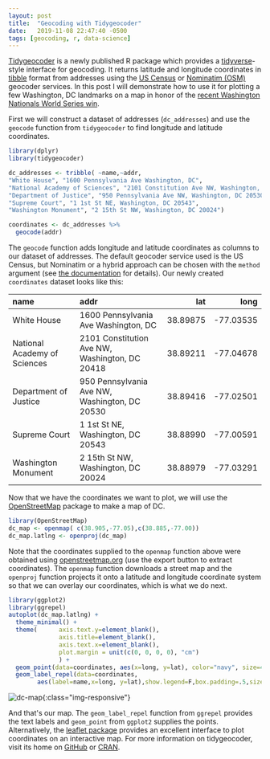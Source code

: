 ```yaml
---
layout: post
title:  "Geocoding with Tidygeocoder"
date:   2019-11-08 22:47:40 -0500
tags: [geocoding, r, data-science]
---
```


[Tidygeocoder](https://github.com/jessecambon/tidygeocoder) is a newly published R package which provides a [tidyverse](https://www.tidyverse.org/)-style interface for geocoding. It returns latitude and longitude coordinates in [tibble](https://tibble.tidyverse.org/) format from addresses using the [US Census](https://geocoding.geo.census.gov/) or [Nominatim (OSM)](https://nominatim.openstreetmap.org/) geocoder services. In this post I will demonstrate how to use it for plotting a few Washington, DC landmarks on a map in honor of the [recent Washington Nationals World Series win](https://fivethirtyeight.com/features/the-nationals-wouldnt-say-die/).

First we will construct a dataset of addresses (`dc_addresses`) and use the `geocode` function from `tidygeocoder` to find longitude and latitude coordinates.

```r
library(dplyr)
library(tidygeocoder)

dc_addresses <- tribble( ~name,~addr,
"White House", "1600 Pennsylvania Ave Washington, DC",
"National Academy of Sciences", "2101 Constitution Ave NW, Washington, DC 20418",
"Department of Justice", "950 Pennsylvania Ave NW, Washington, DC 20530",
"Supreme Court", "1 1st St NE, Washington, DC 20543",
"Washington Monument", "2 15th St NW, Washington, DC 20024")

coordinates <- dc_addresses %>%
  geocode(addr)
```

The `geocode` function adds longitude and latitude coordinates as columns to our dataset of addresses. The default geocoder service used is the US Census, but Nominatim or a hybrid approach can be chosen with the `method` argument (see [the documentation](https://cran.r-project.org/web/packages/tidygeocoder/tidygeocoder.pdf) for details). Our newly created `coordinates` dataset looks like this:

| name                         | addr                                           |      lat |       long |
| :--------------------------- | :--------------------------------------------- | -------: | ---------: |
| White House                  | 1600 Pennsylvania Ave Washington, DC           | 38.89875 | \-77.03535 |
| National Academy of Sciences | 2101 Constitution Ave NW, Washington, DC 20418 | 38.89211 | \-77.04678 |
| Department of Justice        | 950 Pennsylvania Ave NW, Washington, DC 20530  | 38.89416 | \-77.02501 |
| Supreme Court                | 1 1st St NE, Washington, DC 20543              | 38.88990 | \-77.00591 |
| Washington Monument          | 2 15th St NW, Washington, DC 20024             | 38.88979 | \-77.03291 |


Now that we have the coordinates we want to plot, we will use the [OpenStreetMap](https://cran.r-project.org/package=OpenStreetMap) package to make a map of DC.

```r
library(OpenStreetMap)
dc_map <- openmap( c(38.905,-77.05),c(38.885,-77.00))
dc_map.latlng <- openproj(dc_map)
```

Note that the coordinates supplied to the `openmap` function above were obtained using [openstreetmap.org](https://www.openstreetmap.org/) (use the export button to extract coordinates). The `openmap` function downloads a street map and the `openproj` function projects it onto a latitude and longitude coordinate system so that we can overlay our coordinates, which is what we do next.

```r
library(ggplot2)
library(ggrepel)
autoplot(dc_map.latlng) +
  theme_minimal() +
  theme(      axis.text.y=element_blank(),
              axis.title=element_blank(),
              axis.text.x=element_blank(),
              plot.margin = unit(c(0, 0, 0, 0), "cm")
              ) +
  geom_point(data=coordinates, aes(x=long, y=lat), color="navy", size=4, alpha=1) +
  geom_label_repel(data=coordinates,
        aes(label=name,x=long, y=lat),show.legend=F,box.padding=.5,size = 5)
```

![dc-map]({{site.baseurl}}/images/dc_osm_map.png){:class="img-responsive"}

And that's our map. The `geom_label_repel` function from `ggrepel` provides the text labels and `geom_point` from `ggplot2` supplies the points. Alternatively, the [leaflet package](https://rstudio.github.io/leaflet/) provides an excellent interface to plot coordinates on an interactive map. For more information on tidygeocoder, visit its home on [GitHub](https://github.com/jessecambon/tidygeocoder) or [CRAN](https://cran.r-project.org/package=tidygeocoder).